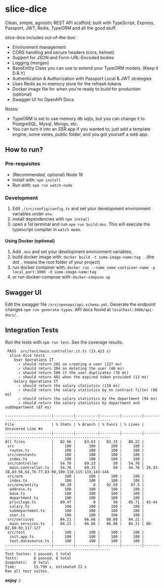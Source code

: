 # slice-dice

Clean, simple, agnostic REST API scaffold; built with TypeScript, Express, Passport, JWT, Redis, TypeORM and all the good stuff.

slice-dice includes out-of-the-box:
- Environment management
- CORS handling and secure headers (cors, helmet)
- Support for JSON and Form-URL-Encoded bodies
- Logging (morgan)
- BaseEntity Class you can use to extend your TypeORM models. (Keep it D.R.Y)
- Authentication & Authorization with Passport Local & JWT strategies
- Uses Redis as in-memory store for the refresh tokens
- Docker image file for when you're ready to build for production (optional)
- Swagger UI for OpenAPI Docs

Notes:
- TypeORM is set to use memory db sqljs, but you can change it to PostgreSQL, Mysql, Mongo, etc.
- You can turn it into an SSR app if you wanted to; just add a template engine, some views, public folder, and you got yourself a web app.

## How to run?

### Pre-requisites
- (Recommended, optional) Node 18
- Install with: `npm install`
- Run with: `npm run watch-node`

### Development
1. Edit `./src/config/config.ts` and set your development environment variables under `env`.
2. install dependencies with `npm install`
3. open a 1st terminal and run `npm run build:dev`. This will execute the typescript compiler in `watch mode`.

#### Using Docker (optional)
1. Add `.env` and set your development environment variables.
2. build docker image with: `docker build -t some-image-name:tag .` (the dot `.` means the root folder of your project)
3. run docker container with: `docker run --name some-container-name -p local_port:3000 -d some-image-name:tag`
4. or run docker-compose with: `docker-compose up`

## Swagger UI 

Edit the swagger file `/src/openapi/api.schema.yml`.
Generate the endpoint changes `npm run generate-types`.
API docs found at `localhost:3000/api-docs/`.

## Integration Tests
Run the tests with `npm run test`. 
See the coverage results.
```
 PASS  src/test/main.controller.it.ts (15.423 s)
  slice dice tests
    User Operations IT
      ✓ should return 201 on creating a user (227 ms)
      ✓ should return 204 on deleting the user (40 ms)
      ✓ should return 500 if the user duplicates (76 ms)
      ✓ should return 401 when the expired token provided (13 ms)
    Salary Operations IT
      ✓ should return the salary statistics (110 ms)
      ✓ should return the salary statistics by on contract filter (88 ms)
      ✓ should return the salary statistics by the department (94 ms)
      ✓ should return the salary statistics by department and subDepartment (87 ms)

---------------------|---------|----------|---------|---------|-------------------------------------------------------
File                 | % Stmts | % Branch | % Funcs | % Lines | Uncovered Line #s                                     
---------------------|---------|----------|---------|---------|-------------------------------------------------------
All files            |   82.66 |    63.63 |   83.33 |   80.22 |                                                       
 src                 |     100 |      100 |     100 |     100 |                                                       
  routes.ts          |     100 |      100 |     100 |     100 |                                                       
 src/constants       |     100 |      100 |     100 |     100 |                                                       
  index.ts           |     100 |      100 |     100 |     100 |                                                       
 src/controller      |   54.76 |    69.23 |      50 |   54.76 |                                                       
  main.controller.ts |   54.76 |    69.23 |      50 |   54.76 | 29,33-38,43-56,64,76-77,83-90,109-110,115-133,143-144 
 src/orm             |     100 |      100 |     100 |     100 |                                                       
  index.ts           |     100 |      100 |     100 |     100 |                                                       
 src/orm/entity      |   98.29 |        0 |   92.59 |    97.5 |                                                       
  address.ts         |     100 |      100 |     100 |     100 |                                                       
  base.ts            |     100 |      100 |     100 |     100 |                                                       
  department.ts      |     100 |      100 |     100 |     100 |                                                       
  privilege.ts       |   89.47 |        0 |      50 |   85.71 | 43-44                                                 
  salary.ts          |     100 |      100 |     100 |     100 |                                                       
  subdepartment.ts   |     100 |      100 |     100 |     100 |                                                       
  user.ts            |     100 |      100 |     100 |     100 |                                                       
 src/services        |   84.21 |    66.66 |   88.88 |   84.21 |                                                       
  main.services.ts   |   84.21 |    66.66 |   88.88 |   84.21 | 80-82,89-93,117-127                                   
 src/test            |     100 |      100 |     100 |     100 |                                                       
  init.app.ts        |     100 |      100 |     100 |     100 |                                                       
  test.datasource.ts |     100 |      100 |     100 |     100 |                                                       
---------------------|---------|----------|---------|---------|-------------------------------------------------------
Test Suites: 1 passed, 1 total
Tests:       8 passed, 8 total
Snapshots:   0 total
Time:        15.799 s, estimated 22 s
Ran all test suites.
```

**enjoy** :)
